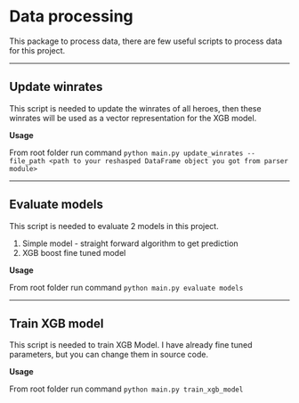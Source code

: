 # Data processing
This package to process data, there are few useful scripts to process data for this project. 

---

## Update winrates
This script is needed to update the winrates of all heroes, then these winrates will be used as a vector representation for the XGB model.

**Usage**


From root folder run command `python main.py update_winrates --file_path <path to your reshasped DataFrame object you got from parser module>`

---

## Evaluate models
This script is needed to evaluate 2 models in this project. 
1. Simple model - straight forward algorithm to get prediction
2. XGB boost fine tuned model

**Usage**

From root folder run command `python main.py evaluate models`

---

## Train XGB model
This script is needed to train XGB Model. I have already fine tuned parameters, but you can change them in source code. 

**Usage**

From root folder run command `python main.py train_xgb_model`

